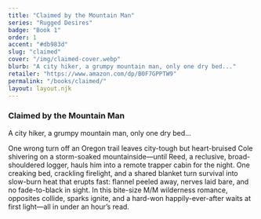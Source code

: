 ```yaml
---
title: "Claimed by the Mountain Man"
series: "Rugged Desires"
badge: "Book 1"
order: 1 
accent: "#db983d"
slug: "claimed"
cover: "/img/claimed-cover.webp"
blurb: "A city hiker, a grumpy mountain man, only one dry bed..."
retailer: "https://www.amazon.com/dp/B0F7GPPTW9"
permalink: "/books/claimed/"
layout: layout.njk
---
```


### Claimed by the Mountain Man

A city hiker, a grumpy mountain man, only one dry bed…

One wrong turn off an Oregon trail leaves city-tough but heart-bruised Cole shivering on a storm-soaked mountainside—until Reed, a reclusive, broad-shouldered logger, hauls him into a remote trapper cabin for the night. One creaking bed, crackling firelight, and a shared blanket turn survival into slow-burn heat that erupts fast: flannel peeled away, nerves laid bare, and no fade-to-black in sight. In this bite-size M/M wilderness romance, opposites collide, sparks ignite, and a hard-won happily-ever-after waits at first light—all in under an hour’s read.